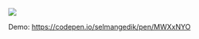 <img src="https://i.hizliresim.com/af7ztfv.png"/>

Demo: https://codepen.io/selmangedik/pen/MWXxNYO
